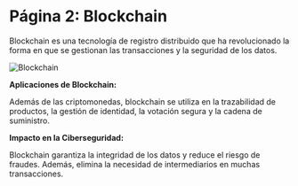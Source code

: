 # Página 2: Blockchain

Blockchain es una tecnología de registro distribuido que ha revolucionado la forma en que se gestionan las transacciones y la seguridad de los datos.

![Blockchain](imagen_blockchain.jpg)

**Aplicaciones de Blockchain:**

Además de las criptomonedas, blockchain se utiliza en la trazabilidad de productos, la gestión de identidad, la votación segura y la cadena de suministro.

**Impacto en la Ciberseguridad:**

Blockchain garantiza la integridad de los datos y reduce el riesgo de fraudes. Además, elimina la necesidad de intermediarios en muchas transacciones.

